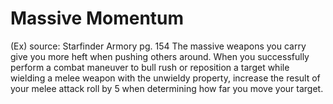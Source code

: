 # Massive Momentum 
(Ex)
source: Starfinder Armory pg. 154
The massive weapons you carry give you more heft when pushing others around. When you successfully perform a combat maneuver to bull rush or reposition a target while wielding a melee weapon with the unwieldy property, increase the result of your melee attack roll by 5 when determining how far you move your target.

